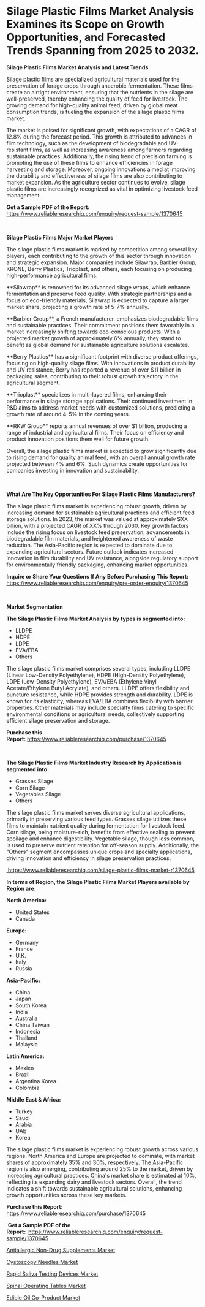 <p><h1>Silage Plastic Films Market Analysis Examines its Scope on Growth Opportunities, and Forecasted Trends Spanning from 2025 to 2032.</h1></p><p><strong>Silage Plastic Films Market Analysis and Latest Trends</strong></p>
<p><p>Silage plastic films are specialized agricultural materials used for the preservation of forage crops through anaerobic fermentation. These films create an airtight environment, ensuring that the nutrients in the silage are well-preserved, thereby enhancing the quality of feed for livestock. The growing demand for high-quality animal feed, driven by global meat consumption trends, is fueling the expansion of the silage plastic films market.</p><p>The market is poised for significant growth, with expectations of a CAGR of 12.8% during the forecast period. This growth is attributed to advances in film technology, such as the development of biodegradable and UV-resistant films, as well as increasing awareness among farmers regarding sustainable practices. Additionally, the rising trend of precision farming is promoting the use of these films to enhance efficiencies in forage harvesting and storage. Moreover, ongoing innovations aimed at improving the durability and effectiveness of silage films are also contributing to market expansion. As the agriculture sector continues to evolve, silage plastic films are increasingly recognized as vital in optimizing livestock feed management.</p></p>
<p><strong>Get a Sample PDF of the Report:&nbsp;</strong> <a href="https://www.reliableresearchiq.com/enquiry/request-sample/1370645?utm_campaign=1119&utm_medium=2&utm_source=Github&utm_content=ia&utm_term=22032025&utm_id=silage-plastic-films">https://www.reliableresearchiq.com/enquiry/request-sample/1370645</a></p>
<p>&nbsp;</p>
<p><strong>Silage Plastic Films Major Market Players</strong></p>
<p><p>The silage plastic films market is marked by competition among several key players, each contributing to the growth of this sector through innovation and strategic expansion. Major companies include Silawrap, Barbier Group, KRONE, Berry Plastics, Trioplast, and others, each focusing on producing high-performance agricultural films.</p><p>**Silawrap** is renowned for its advanced silage wraps, which enhance fermentation and preserve feed quality. With strategic partnerships and a focus on eco-friendly materials, Silawrap is expected to capture a larger market share, projecting a growth rate of 5-7% annually.</p><p>**Barbier Group**, a French manufacturer, emphasizes biodegradable films and sustainable practices. Their commitment positions them favorably in a market increasingly shifting towards eco-conscious products. With a projected market growth of approximately 6% annually, they stand to benefit as global demand for sustainable agriculture solutions escalates.</p><p>**Berry Plastics** has a significant footprint with diverse product offerings, focusing on high-quality silage films. With innovations in product durability and UV resistance, Berry has reported a revenue of over $11 billion in packaging sales, contributing to their robust growth trajectory in the agricultural segment.</p><p>**Trioplast** specializes in multi-layered films, enhancing their performance in silage storage applications. Their continued investment in R&D aims to address market needs with customized solutions, predicting a growth rate of around 4-5% in the coming years.</p><p>**RKW Group** reports annual revenues of over $1 billion, producing a range of industrial and agricultural films. Their focus on efficiency and product innovation positions them well for future growth.</p><p>Overall, the silage plastic films market is expected to grow significantly due to rising demand for quality animal feed, with an overall annual growth rate projected between 4% and 6%. Such dynamics create opportunities for companies investing in innovation and sustainability.</p></p>
<p>&nbsp;</p>
<p><strong>What Are The Key Opportunities For Silage Plastic Films Manufacturers?</strong></p>
<p><p>The silage plastic films market is experiencing robust growth, driven by increasing demand for sustainable agricultural practices and efficient feed storage solutions. In 2023, the market was valued at approximately $XX billion, with a projected CAGR of XX% through 2030. Key growth factors include the rising focus on livestock feed preservation, advancements in biodegradable film materials, and heightened awareness of waste reduction. The Asia-Pacific region is expected to dominate due to expanding agricultural sectors. Future outlook indicates increased innovation in film durability and UV resistance, alongside regulatory support for environmentally friendly packaging, enhancing market opportunities.</p></p>
<p><strong>Inquire or Share Your Questions If Any Before Purchasing This Report:</strong> <a href="https://www.reliableresearchiq.com/enquiry/pre-order-enquiry/1370645?utm_campaign=1119&utm_medium=2&utm_source=Github&utm_content=ia&utm_term=22032025&utm_id=silage-plastic-films">https://www.reliableresearchiq.com/enquiry/pre-order-enquiry/1370645</a></p>
<p>&nbsp;</p>
<p><strong>Market Segmentation</strong></p>
<p><strong>The Silage Plastic Films Market Analysis by types is segmented into:</strong></p>
<p><ul><li>LLDPE</li><li>HDPE</li><li>LDPE</li><li>EVA/EBA</li><li>Others</li></ul></p>
<p><p>The silage plastic films market comprises several types, including LLDPE (Linear Low-Density Polyethylene), HDPE (High-Density Polyethylene), LDPE (Low-Density Polyethylene), EVA/EBA (Ethylene Vinyl Acetate/Ethylene Butyl Acrylate), and others. LLDPE offers flexibility and puncture resistance, while HDPE provides strength and durability. LDPE is known for its elasticity, whereas EVA/EBA combines flexibility with barrier properties. Other materials may include specialty films catering to specific environmental conditions or agricultural needs, collectively supporting efficient silage preservation and storage.</p></p>
<p><strong>Purchase this Report:&nbsp;</strong><a href="https://www.reliableresearchiq.com/purchase/1370645?utm_campaign=1119&utm_medium=2&utm_source=Github&utm_content=ia&utm_term=22032025&utm_id=silage-plastic-films">https://www.reliableresearchiq.com/purchase/1370645</a></p>
<p>&nbsp;</p>
<p><strong>The Silage Plastic Films Market Industry Research by Application is segmented into:</strong></p>
<p><ul><li>Grasses Silage</li><li>Corn Silage</li><li>Vegetables Silage</li><li>Others</li></ul></p>
<p><p>The silage plastic films market serves diverse agricultural applications, primarily in preserving various feed types. Grasses silage utilizes these films to maintain nutrient quality during fermentation for livestock feed. Corn silage, being moisture-rich, benefits from effective sealing to prevent spoilage and enhance digestibility. Vegetable silage, though less common, is used to preserve nutrient retention for off-season supply. Additionally, the "Others" segment encompasses unique crops and specialty applications, driving innovation and efficiency in silage preservation practices.</p></p>
<p><a href="https://www.reliableresearchiq.com/silage-plastic-films-market-r1370645?utm_campaign=1119&utm_medium=2&utm_source=Github&utm_content=ia&utm_term=22032025&utm_id=silage-plastic-films">&nbsp;https://www.reliableresearchiq.com/silage-plastic-films-market-r1370645</a></p>
<p><strong>In terms of Region, the Silage Plastic Films Market Players available by Region are:</strong></p>
<p>
    <p> <strong> North America: </strong>
        <ul>
            <li>United States</li>
            <li>Canada</li>
        </ul>
        </p> 
    <p> <strong> Europe: </strong>
        <ul>
            <li>Germany</li>
            <li>France</li>
            <li>U.K.</li>
            <li>Italy</li>
            <li>Russia</li>
        </ul>
        </p> 
    <p> <strong> Asia-Pacific: </strong>
        <ul>
            <li>China</li>
            <li>Japan</li>
            <li>South Korea</li>
            <li>India</li>
            <li>Australia</li>
            <li>China Taiwan</li>
            <li>Indonesia</li>
            <li>Thailand</li>
            <li>Malaysia</li>
        </ul>
        </p> 
    <p> <strong> Latin America: </strong>
        <ul>
            <li>Mexico</li>
            <li>Brazil</li>
            <li>Argentina Korea</li>
            <li>Colombia</li>
        </ul>
        </p> 
    <p> <strong> Middle East & Africa: </strong>
        <ul>
            <li>Turkey</li>
            <li>Saudi</li>
            <li>Arabia</li>
            <li>UAE</li>
            <li>Korea</li>
        </ul>
    </p>
    </p>
<p><p>The silage plastic films market is experiencing robust growth across various regions. North America and Europe are projected to dominate, with market shares of approximately 35% and 30%, respectively. The Asia-Pacific region is also emerging, contributing around 25% to the market, driven by increasing agricultural practices. China's market share is estimated at 10%, reflecting its expanding dairy and livestock sectors. Overall, the trend indicates a shift towards sustainable agricultural solutions, enhancing growth opportunities across these key markets.</p></p>
<p><strong>Purchase this Report: </strong><a href="https://www.reliableresearchiq.com/purchase/1370645?utm_campaign=1119&utm_medium=2&utm_source=Github&utm_content=ia&utm_term=22032025&utm_id=silage-plastic-films">https://www.reliableresearchiq.com/purchase/1370645</a></p>
<p>&nbsp;<strong>Get a Sample PDF of the Report:&nbsp;&nbsp;</strong><a href="https://www.reliableresearchiq.com/enquiry/request-sample/1370645?utm_campaign=1119&utm_medium=2&utm_source=Github&utm_content=ia&utm_term=22032025&utm_id=silage-plastic-films">https://www.reliableresearchiq.com/enquiry/request-sample/1370645</a></p>
<p><strong></strong></p>
<p><p><a href="https://github.com/lonanweaseh4/Market-Research-Report-List-1/blob/main/antiallergic-non-drug-supplements-market.md?utm_campaign=1119&utm_medium=2&utm_source=Github&utm_content=ia&utm_term=22032025&utm_id=silage-plastic-films">Antiallergic Non-Drug Supplements Market</a></p><p><a href="https://github.com/biandnikelrs/Market-Research-Report-List-1/blob/main/cystoscopy-needles-market.md?utm_campaign=1119&utm_medium=2&utm_source=Github&utm_content=ia&utm_term=22032025&utm_id=silage-plastic-films">Cystoscopy Needles Market</a></p><p><a href="https://github.com/tentandyik/Market-Research-Report-List-1/blob/main/rapid-saliva-testing-devices-market.md?utm_campaign=1119&utm_medium=2&utm_source=Github&utm_content=ia&utm_term=22032025&utm_id=silage-plastic-films">Rapid Saliva Testing Devices Market</a></p><p><a href="https://github.com/myongfranzcs/Market-Research-Report-List-1/blob/main/spinal-operating-tables-market.md?utm_campaign=1119&utm_medium=2&utm_source=Github&utm_content=ia&utm_term=22032025&utm_id=silage-plastic-films">Spinal Operating Tables Market</a></p><p><a href="https://github.com/negrocybul4w/Market-Research-Report-List-1/blob/main/edible-oil-co-product-market.md?utm_campaign=1119&utm_medium=2&utm_source=Github&utm_content=ia&utm_term=22032025&utm_id=silage-plastic-films">Edible Oil Co-Product Market</a></p></p>